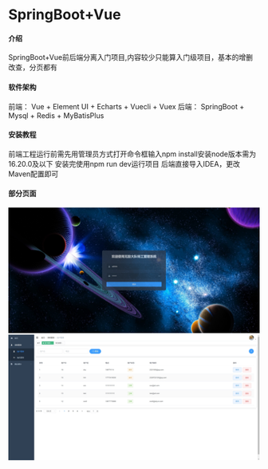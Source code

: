 # SpringBoot+Vue

#### 介绍
SpringBoot+Vue前后端分离入门项目,内容较少只能算入门级项目，基本的增删改查，分页都有

#### 软件架构
前端： Vue + Element UI + Echarts + Vuecli + Vuex
后端： SpringBoot + Mysql + Redis + MyBatisPlus


#### 安装教程
前端工程运行前需先用管理员方式打开命令框输入npm install安装node版本需为16.20.0及以下
安装完使用npm run dev运行项目
后端直接导入IDEA，更改Maven配置即可

#### 部分页面
![输入图片说明](%E5%BE%AE%E4%BF%A1%E6%88%AA%E5%9B%BE_20240506142039.png)![输入图片说明](%E5%BE%AE%E4%BF%A1%E6%88%AA%E5%9B%BE_20240506142028.png)